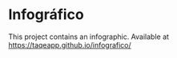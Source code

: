 # Infográfico

This project contains an infographic.
Available at https://taqeapp.github.io/infografico/
